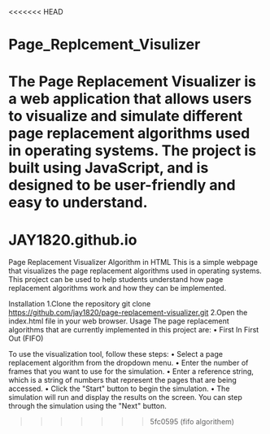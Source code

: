 <<<<<<< HEAD
# Page_Replcement_Visulizer
The Page Replacement Visualizer is a web application that allows users to visualize and simulate different page replacement algorithms used in operating systems. The project is built using JavaScript, and is designed to be user-friendly and easy to understand.
=======
# JAY1820.github.io
 
Page Replacement Visualizer Algorithm in HTML
This is a simple webpage that visualizes the page replacement algorithms used in operating systems. This project can be used to help students understand how page replacement algorithms work and how they can be implemented.

Installation
1.Clone the repository
git clone https://github.com/jay1820/page-replacement-visualizer.git
2.Open the index.html file in your web browser.
Usage
The page replacement algorithms that are currently implemented in this project are:
•	First In First Out (FIFO)


To use the visualization tool, follow these steps:
•	Select a page replacement algorithm from the dropdown menu.
•	Enter the number of frames that you want to use for the simulation.
•	Enter a reference string, which is a string of numbers that represent the pages that are being accessed.
•	Click the "Start" button to begin the simulation.
•	The simulation will run and display the results on the screen. You can step through the simulation using the "Next" button.

>>>>>>> 5fc0595 (fifo algorithem)
